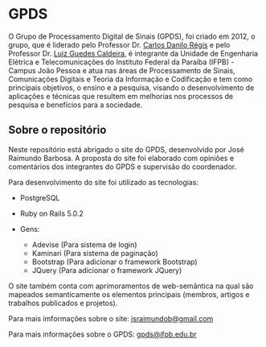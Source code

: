 
# GPDS

O Grupo de Processamento Digital de Sinais (GPDS), foi criado em 2012, o grupo, que é liderado pelo Professor Dr.  [Carlos Danilo Régis](http://lattes.cnpq.br/3729525547666162)  e pelo Professor Dr.  [Luiz Guedes Caldeira](http://lattes.cnpq.br/4943188454915126), é integrante da Unidade de Engenharia Elétrica e Telecomunicações do Instituto Federal da Paraíba (IFPB) - Campus João Pessoa e atua nas áreas de Processamento de Sinais, Comunicações Digitais e Teoria da Informação e Codificação e tem como principais objetivos, o ensino e a pesquisa, visando o desenvolvimento de aplicações e técnicas que resultem em melhorias nos processos de pesquisa e benefícios para a sociedade.

## Sobre o repositório

Neste repositório está abrigado o site do GPDS, desenvolvido por José Raimundo Barbosa. A proposta do site foi elaborado com opiniões e comentários dos integrantes do GPDS e supervisão do coordenador.

Para desenvolvimento do site foi utilizado as tecnologias:

 - PostgreSQL
   
 - Ruby on Rails 5.0.2 

-  Gens:
    
     - Adevise (Para sistema de login)
    - Kaminari (Para sistema de paginação)
    - Bootstrap (Para adicionar o framework Bootstrap)
    - JQuery (Para adicionar o framework JQuery)


O site também conta com aprimoramentos de web-semântica na qual são mapeados semanticamente os elementos principais (membros, artigos e trabalhos publicados e projetos).


Para mais imformações sobre o site: jsraimundob@gmail.com

Para mais informações sobre o GPDS: gpds@ifpb.edu.br
